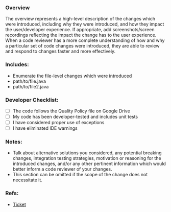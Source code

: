 ### Overview
The overview represents a high-level description of the changes which were introduced, including why they were introduced, and how they impact the user/developer experience. If appropriate, add screenshots/screen recordings reflecting the impact the change has to the user experience.
When a code reviewer has a more complete understanding of how and why a particular set of code changes were introduced, they are able to review and respond to changes faster and more effectively.

### Includes:
- Enumerate the file-level changes which were introduced
- path/to/file.java
- path/to/file2.java

### Developer Checklist:
- [ ] The code follows the Quality Policy file on Google Drive
- [ ] My code has been developer-tested and includes unit tests
- [ ] I have considered proper use of exceptions
- [ ] I have eliminated IDE warnings

### Notes:
- Talk about alternative solutions you considered, any potential breaking changes, integration testing strategies, motivation or reasoning for the introduced changes, and/or any other pertinent information which would better inform a code reviewer of your changes.
- This section can be omitted if the scope of the change does not necessitate it.

### Refs:
- [Ticket](https://ticketlink.com)